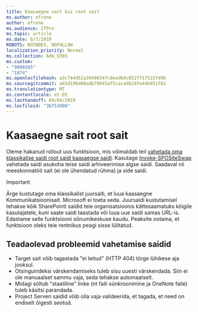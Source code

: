 ```yaml
---
title: Kaasaegne sait kui root sait
ms.author: efrene
author: efrene
ms.audience: ITPro
ms.topic: article
ms.date: 8/7/2019
ROBOTS: NOINDEX, NOFOLLOW
localization_priority: Normal
ms.collection: Adm_O365
ms.custom:
- "9000265"
- "1874"
ms.openlocfilehash: a3cf44d52a3948634fc0eed64c852ff17515fd9b
ms.sourcegitcommit: a65d196d00adb70045af5caca9828fe44b951f61
ms.translationtype: MT
ms.contentlocale: et-EE
ms.lasthandoff: 09/04/2019
ms.locfileid: "36753900"
---
```

# <a name="modern-site-as-root-site"></a>Kaasaegne sait root sait

Oleme hakanud rollout uus funktsioon, mis võimaldab teil [vahetada oma klassikalise saidi root saidi kaasaegse saidi](https://docs.microsoft.com/sharepoint/modern-root-site). Kasutage [Invoke-SPOSiteSwap](https://docs.microsoft.com/powershell/module/sharepoint-online/invoke-spositeswap?view=sharepoint-ps) vahetada saidi asukoha teise saidi arhiveerimise algse saidi. Saadaval nii meeskonnatöö sait (ei ole ühendatud rühma) ja side saidi.

>[!Important]
> Ärge kustutage oma klassikalist juursaiti, et luua kaasaegne Kommunikatsioonisait. Microsoft ei toeta seda. Juursaidi kustutamisel tehakse kõik SharePointi saidid teie organisatsioonis kättesaamatuks kõigile kasutajatele, kuni saate saidi taastada või luua uue saidi samas URL-is. Edastame selle funktsiooni sõnumikeskuse kaudu. Peaksite ootama, et funktsioon oleks teie rentnikus peagi sisse lülitatud.

## <a name="known-issues-with-swapping-sites"></a>Teadaolevad probleemid vahetamise saidid
- Target sait võib tagastada "ei leitud" (HTTP 404) tõrge lühikese aja jooksul.
- Otsinguindeksi värskendamiseks tuleb sisu uuesti värskendada. Siin ei ole manuaalset sammu vaja, seda tehakse automaatselt.
- Midagi sõltub "staatiline" linke (nt faili sünkroonimine ja OneNote faile) tuleb käsitsi parandada.
- Project Serveri saidid võib olla vaja valideerida, et tagada, et need on endiselt õigesti seotud. 
